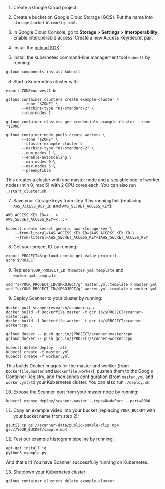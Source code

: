 1. Create a Google Cloud project.

2. Create a bucket on Google Cloud Storage (GCS). Put the name into `storage.bucket` in `config.toml`.

3. In Google Cloud Console, go to **Storage > Settings > Interoperability**. Enable interoperable access. Create a new Access Key/Secret pair.

4. Install the [gcloud SDK](https://cloud.google.com/sdk/downloads).

5. Install the kubernetes command-line management tool `kubectl` by running:
```
gcloud components install kubectl
```

6. Start a Kubernetes cluster with:
```
export ZONE=us-west1-b

gcloud container clusters create example-cluster \
       --zone "$ZONE" \
       --machine-type "n1-standard-2" \
       --num-nodes 1

gcloud container clusters get-credentials example-cluster --zone "$ZONE"

gcloud container node-pools create workers \
       --zone "$ZONE" \
       --cluster example-cluster \
       --machine-type "n1-standard-2" \
       --num-nodes 1 \
       --enable-autoscaling \
       --min-nodes 0 \
       --max-nodes 5 \
       --preemptible
```

This creates a cluster with one master node and a scalable pool of worker nodes (min 0, max 5) with 2 CPU cores each. You can also run `./start_cluster.sh`.


7. Save your storage keys from step 3 by running this (replacing `AWS_ACCESS_KEY_ID` and `AWS_SECRET_ACCESS_KEY`):
```
AWS_ACCESS_KEY_ID=<...>
AWS_SECRET_ACCESS_KEY=<...>

kubectl create secret generic aws-storage-key \
    --from-literal=AWS_ACCESS_KEY_ID=$AWS_ACCESS_KEY_ID \
    --from-literal=AWS_SECRET_ACCESS_KEY=$AWS_SECRET_ACCESS_KEY
```

8. Get your project ID by running:
```
export PROJECT=$(gcloud config get-value project)
echo $PROJECT
```

9. Replace `YOUR_PROJECT_ID` in `master.yml.template` and `worker.yml.template`:
```
sed "s/YOUR_PROJECT_ID/$PROJECT/g" master.yml.template > master.yml
sed "s/YOUR_PROJECT_ID/$PROJECT/g" worker.yml.template > worker.yml
```

9. Deploy Scanner to your cluster by running:
```
docker pull scannerresearch/scanner:cpu
docker build -f Dockerfile.master -t gcr.io/$PROJECT/scanner-master:cpu .
docker build -f Dockerfile.worker -t gcr.io/$PROJECT/scanner-worker:cpu .

gcloud docker -- push gcr.io/$PROJECT/scanner-master:cpu
gcloud docker -- push gcr.io/$PROJECT/scanner-worker:cpu

kubectl delete deploy --all
kubectl create -f master.yml
kubectl create -f worker.yml
```

This builds Docker images for the master and worker (from `Dockerfile.master` and `Dockerfile.worker`), pushes them to the Google Container Registry, and then sends configuration (from `master.yml` and `worker.yml`) to your Kubernetes cluster. You can also run `./deploy.sh`.

10. Expose the Scanner port from your master node by running:
```
kubectl expose deploy/scanner-master --type=NodePort --port=8080
```

11. Copy an example video into your bucket (replacing `YOUR_BUCKET` with your bucket name from step 2):
```
gsutil cp gs://scanner-data/public/sample-clip.mp4 gs://YOUR_BUCKET/sample.mp4
```

12. Test our example histogram pipeline by running:
```
apt-get install jq
python3 example.py
```

And that's it! You have Scanner successfully running on Kubernetes.

13. Shutdown your Kubernetes cluster

```
gcloud container clusters delete example-cluster
```
